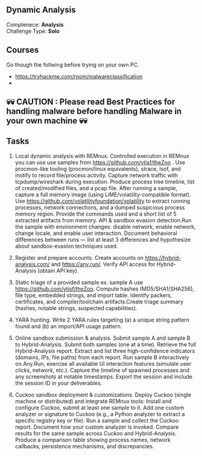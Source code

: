 ## Dynamic Analysis

Comptenece: **Analysis**</br>
Challenge Type: **Solo** 


## Courses

Go though the follwing before trying on your own PC.

- https://tryhackme.com/room/malwareclassification
-
## 💀💀 CAUTION : Please read Best Practices for handling malware before handling Malware in your own machine 💀💀

## Tasks

1. Local dynamic analysis with REMnux. Controlled execution in REMnux you can use use samples from https://github.com/ytisf/theZoo . Use procmon-like tooling (procmon/linux equivalents), strace, lsof, and inotify to record file/process activity.
Capture network traffic with tcpdump/wireshark during execution. Produce process tree timeline, list of created/modified files, and a pcap file. 
After running a sample, capture a full memory image (using LiME/volatility-compatible format).
Use https://github.com/volatilityfoundation/volatility to extract running processes, network connections, and a dumped suspicious process memory region. Provide the commands used and a short list of 5 extracted artifacts from memory.
API & sandbox evasion detection.Run the sample with environment changes: disable network, enable network, change locale, and enable user interaction. Document behavioral differences between runs — list at least 3 differences and hypothesize about sandbox-evasion techniques used.

2. Register and prepare accounts. Create accounts on https://hybrid-analysis.com/ and https://any.run/. Verify API access for Hybrid-Analysis (obtain API key).

3. Static triage of a provided sample ex. sample A use https://github.com/ytisf/theZoo. Compute hashes (MD5/SHA1/SHA256), file type, embedded strings, and import table. Identify packers, certificates, and compiler/toolchain artifacts.Create triage summary (hashes, notable strings, suspected capabilities).

4. YARA hunting. Write 2 YARA rules targeting (a) a unique string pattern found and (b) an import/API usage pattern.

5. Online sandbox submission & analysis. Submit sample A and sample B to Hybrid-Analysis. Submit both samples (one at a time). Retrieve the full Hybrid-Analysis report. Extract and list three high-confidence indicators (domains, IPs, file paths) from each report. Run sample B interactively on Any.Run, exercise all available UI interaction features (simulate user clicks, network, etc.). Capture the timeline of spawned processes and any screenshots at notable timestamps. Export the session and include the session ID in your deliverables.

6. Cuckoo sandbox deployment & customizations. Deploy Cuckoo (single machine or distributed) and integrate REMnux tools:
Install and configure Cuckoo, submit at least one sample to it. Add one custom analyzer or signature to Cuckoo (e.g., a Python analyzer to extract a specific registry key or file). Run a sample and collect the Cuckoo report. Document how your custom analyzer is invoked. Compare results for the same sample across Cuckoo and Hybrid-Analysis.
Produce a comparison table showing process names, network callbacks, persistence mechanisms, and discrepancies.